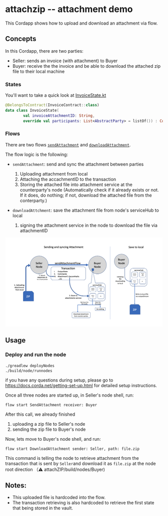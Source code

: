 # attachzip -- attachment demo

This Cordapp shows how to upload and download an attachment via flow.


## Concepts

In this Cordapp, there are two parties:
* Seller: sends an invoice (with attachment) to Buyer
* Buyer: receive the the invoice and be able to download the attached zip file to their local machine


### States

You'll want to take a quick look at [InvoiceState.kt](https://github.com/corda/samples-kotlin/blob/master/feature-specific-cordapps/attachment-sendfile/contracts-kotlin/src/main/kotlin/net/corda/examples/sendfile/states/InvoiceState.kt)

```kotlin
@BelongsToContract(InvoiceContract::class)
data class InvoiceState(
        val invoiceAttachmentID: String,
        override val participants: List<AbstractParty> = listOf()) : ContractState
```


### Flows

There are two flows [`sendAttachment`](https://github.com/corda/samples-kotlin/blob/master/feature-specific-cordapps/attachment-sendfile/workflows-kotlin/src/main/kotlin/net/corda/examples/sendfile/flows/SendAttachment.kt) and [`downloadAttachment`](https://github.com/corda/samples-kotlin/blob/master/feature-specific-cordapps/attachment-sendfile/workflows-kotlin/src/main/kotlin/net/corda/examples/sendfile/flows/DownloadAttachment.kt).

The flow logic is the following:

* `sendAttachment`: send and sync the attachment between parties
  1. Uploading attachment from local
  2. Attaching the accachmentID to the transaction
  3. Storing the attached file into attachment service at the counterparty's node (Automatically check if it already exists or not. If it does, do nothing; if not, download the attached file from the conterparty.)

* `downloadAttchment`: save the attachment file from node's serviceHub to local
  1. signing the attachment service in the node to download the file via attachmentID

![alt text](./graph.png)


## Usage

### Deploy and run the node
```
./greadlew deployNodes
./build/node/runnodes
```
if you have any questions during setup, please go to https://docs.corda.net/getting-set-up.html for detailed setup instructions.

Once all three nodes are started up, in Seller's node shell, run:
```
flow start SendAttachment receiver: Buyer
```
After this call, we already finished
1. uploading a zip file to Seller's node
2. sending the zip file to Buyer's node

Now, lets move to Buyer's node shell, and run:
```
flow start DownloadAttachment sender: Seller, path: file.zip
```
This command is telling the node to retrieve attachment from the transaction that is sent by `Seller`and download it as `file.zip` at the node root direction （⚠️ attachZIP/build/nodes/Buyer)



## Notes:

* This uploaded file is hardcoded into the flow.
* The transaction retrieving is also hardcoded to retrieve the first state that being stored in the vault.

